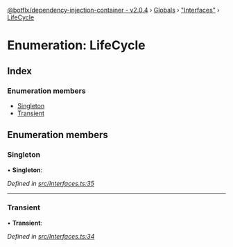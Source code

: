 [@botflx/dependency-injection-container - v2.0.4](../README.md) › [Globals](../globals.md) › ["Interfaces"](../modules/_interfaces_.md) › [LifeCycle](_interfaces_.lifecycle.md)

# Enumeration: LifeCycle

## Index

### Enumeration members

* [Singleton](_interfaces_.lifecycle.md#singleton)
* [Transient](_interfaces_.lifecycle.md#transient)

## Enumeration members

###  Singleton

• **Singleton**:

*Defined in [src/Interfaces.ts:35](https://github.com/botflux/dependency-injection-container/blob/aff9924/packages/DIContainer/src/Interfaces.ts#L35)*

___

###  Transient

• **Transient**:

*Defined in [src/Interfaces.ts:34](https://github.com/botflux/dependency-injection-container/blob/aff9924/packages/DIContainer/src/Interfaces.ts#L34)*
